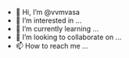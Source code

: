 - 👋 Hi, I’m @vvmvasa
- 👀 I’m interested in ...
- 🌱 I’m currently learning ...
- 💞️ I’m looking to collaborate on ...
- 📫 How to reach me ...

<!---
vvmvasa/vvmvasa is a ✨ special ✨ repository because its `README.md` (this file) appears on your GitHub profile.
You can click the Preview link to take a look at your changes.
--->
